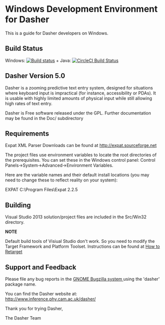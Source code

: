 # Windows Development Environment for Dasher

This is a guide for Dasher developers on Windows.

## Build Status

Windows:
[![Build status](https://ci.appveyor.com/api/projects/status/hpvrm5230qlay15m?svg=true)](https://ci.appveyor.com/project/erdemkiraz/dasher)
+
Java:
[![CircleCI Build Status](https://circleci.com/gh/dasher-project/dasher.svg?style=shield)](https://circleci.com/gh/dasher-project/dasher)

## Dasher Version 5.0

Dasher is a zooming predictive text entry system, designed for situations where keyboard input is impractical (for instance, accessibility or PDAs). 
It is usable with highly limited amounts of physical input while still allowing high rates of text entry.

Dasher is Free software released under the GPL. Further documentation may be found in the Doc/ subdirectory

## Requirements

Expat XML Parser 
Downloads can be found at http://expat.sourceforge.net

The project files use environment variables to locate the root directories of 
the prerequisites.  You can set these in the Windows control panel: 
Control Panels->System->Advanced->Environment Variables.

Here are the variable names and their default install locations (you may
need to change these to reflect reality on your system):

EXPAT          C:\Program Files\Expat 2.2.5

## Building
Visual Studio 2013 solution/project files are included in the 
Src/Win32 directory.

**NOTE** 

Default build tools of Visiual Studio don't work. So you need to modify the Target Framework and Platform Toolset. Instructions can be found at [ How to Retarget ](https://docs.microsoft.com/en-us/cpp/build/how-to-modify-the-target-framework-and-platform-toolset)


## Support and Feedback
Please file any bug reports in the [ GNOME Bugzilla system ](http://bugzilla.gnome.org/)
using the 'dasher' package name.

You can find the Dasher website at: 
http://www.inference.phy.cam.ac.uk/dasher/

Thank you for trying Dasher,

The Dasher Team



